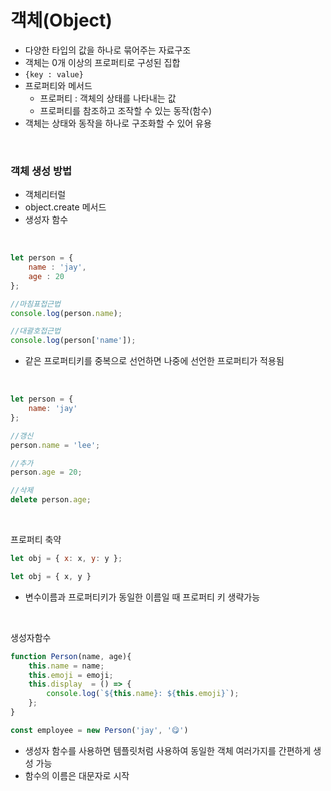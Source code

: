 # 객체(Object)

* 다양한 타입의 값을 하나로 묶어주는 자료구조 
* 객체는 0개 이상의 프로퍼티로 구성된 집합
* `{key : value}`
* 프로퍼티와 메서드
    * 프로퍼티 : 객체의 상태를 나타내는 값
    * 프로퍼티를 참조하고 조작할 수 있는 동작(함수)
* 객체는 상태와 동작을 하나로 구조화할 수 있어 유용

<br>

### 객체 생성 방법
* 객체리터럴
* object.create 메서드
* 생성자 함수 


<br>

```js
let person = {
    name : 'jay',
    age : 20
};

//마침표접근법
console.log(person.name); 

//대괄호접근법
console.log(person['name']);
```
* 같은 프로퍼티키를 중복으로 선언하면 나중에 선언한 프로퍼티가 적용됨 

<br>

```js
let person = {
    name: 'jay'
};

//갱신
person.name = 'lee';

//추가
person.age = 20;

//삭제
delete person.age;
```

<br>

프로퍼티 축약
```js
let obj = { x: x, y: y };

let obj = { x, y }
```
* 변수이름과 프로퍼티키가 동일한 이름일 때 프로퍼티 키 생략가능

<br>

생성자함수
```js
function Person(name, age){
    this.name = name;
    this.emoji = emoji;
    this.display  = () => {
        console.log(`${this.name}: ${this.emoji}`);
    };
}

const employee = new Person('jay', '😋')
```
* 생성자 함수를 사용하면 템플릿처럼 사용하여 동일한 객체 여러가지를 간편하게 생성 가능 
* 함수의 이름은 대문자로 시작




